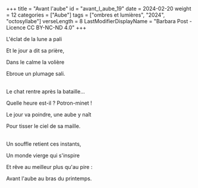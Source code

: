 +++
title = "Avant l'aube"
id = "avant_l_aube_19"
date = 2024-02-20
weight = 12
categories = ["Aube"]
tags = ["ombres et lumières", "2024", "octosyllabe"]
verseLength = 8
LastModifierDisplayName = "Barbara Post - Licence CC BY-NC-ND 4.0"
+++

L'éclat de la lune a pali

Et le jour a dit sa prière,

Dans le calme la volière

Ebroue un plumage sali.

 \
Le chat rentre après la bataille...

Quelle heure est-il ? Potron-minet !

Le jour va poindre, une aube y naît

Pour tisser le ciel de sa maille.

 \
Un souffle retient ces instants,

Un monde vierge qui s'inspire

Et rêve au meilleur plus qu'au pire :

Avant l'aube au bras du printemps.
